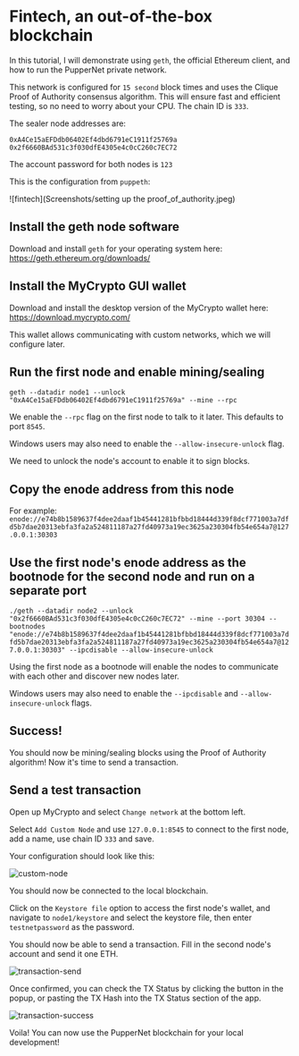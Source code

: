 # Fintech, an out-of-the-box blockchain

In this tutorial, I will demonstrate using `geth`, the official Ethereum client, and how to run the PupperNet private network.

This network is configured for `15 second` block times and uses the Clique Proof of Authority consensus algorithm. This
will ensure fast and efficient testing, so no need to worry about your CPU. The chain ID is `333`.

The sealer node addresses are:

`0xA4Ce15aEFDdb06402Ef4dbd6791eC1911f25769a`
`0x2f6660BAd531c3f030dfE4305e4c0cC260c7EC72`

The account password for both nodes is `123`

This is the configuration from `puppeth`:

![fintech](Screenshots/setting up the proof_of_authority.jpeg)

## Install the geth node software

Download and install `geth` for your operating system here: <https://geth.ethereum.org/downloads/>

## Install the MyCrypto GUI wallet

Download and install the desktop version of the MyCrypto wallet here: <https://download.mycrypto.com/>

This wallet allows communicating with custom networks, which we will configure later.

## Run the first node and enable mining/sealing

`geth --datadir node1 --unlock "0xA4Ce15aEFDdb06402Ef4dbd6791eC1911f25769a" --mine --rpc`

We enable the `--rpc` flag on the first node to talk to it later. This defaults to port `8545`.

Windows users may also need to enable the `--allow-insecure-unlock` flag.

We need to unlock the node's account to enable it to sign blocks.

## Copy the enode address from this node

For example:
`enode://e74b8b1589637f4dee2daaf1b45441281bfbbd18444d339f8dcf771003a7dfd5b7dae20313ebfa3fa2a524811187a27fd40973a19ec3625a230304fb54e654a7@127.0.0.1:30303`

## Use the first node's enode address as the bootnode for the second node and run on a separate port

`./geth --datadir node2 --unlock "0x2f6660BAd531c3f030dfE4305e4c0cC260c7EC72" --mine --port 30304 --bootnodes "enode://e74b8b1589637f4dee2daaf1b45441281bfbbd18444d339f8dcf771003a7dfd5b7dae20313ebfa3fa2a524811187a27fd40973a19ec3625a230304fb54e654a7@127.0.0.1:30303" --ipcdisable --allow-insecure-unlock`

Using the first node as a bootnode will enable the nodes to communicate with each other and discover new nodes later.

Windows users may also need to enable the `--ipcdisable` and `--allow-insecure-unlock` flags.

## Success!

You should now be mining/sealing blocks using the Proof of Authority algorithm! Now it's time to send a transaction.

## Send a test transaction

Open up MyCrypto and select `Change network` at the bottom left.

Select `Add Custom Node` and use `127.0.0.1:8545` to connect to the first node, add a name, use chain ID `333` and save.

Your configuration should look like this:

![custom-node](Screenshots/custom-node.png)

You should now be connected to the local blockchain.

Click on the `Keystore file` option to access the first node's wallet, and navigate to `node1/keystore` and select
the keystore file, then enter `testnetpassword` as the password.

You should now be able to send a transaction. Fill in the second node's account and send it one ETH.

![transaction-send](Screenshots/transaction-send.png)

Once confirmed, you can check the TX Status by clicking the button in the popup, or pasting the TX Hash into the TX Status section of the app.

![transaction-success](Screenshots/transaction-success.png)

Voila! You can now use the PupperNet blockchain for your local development!
